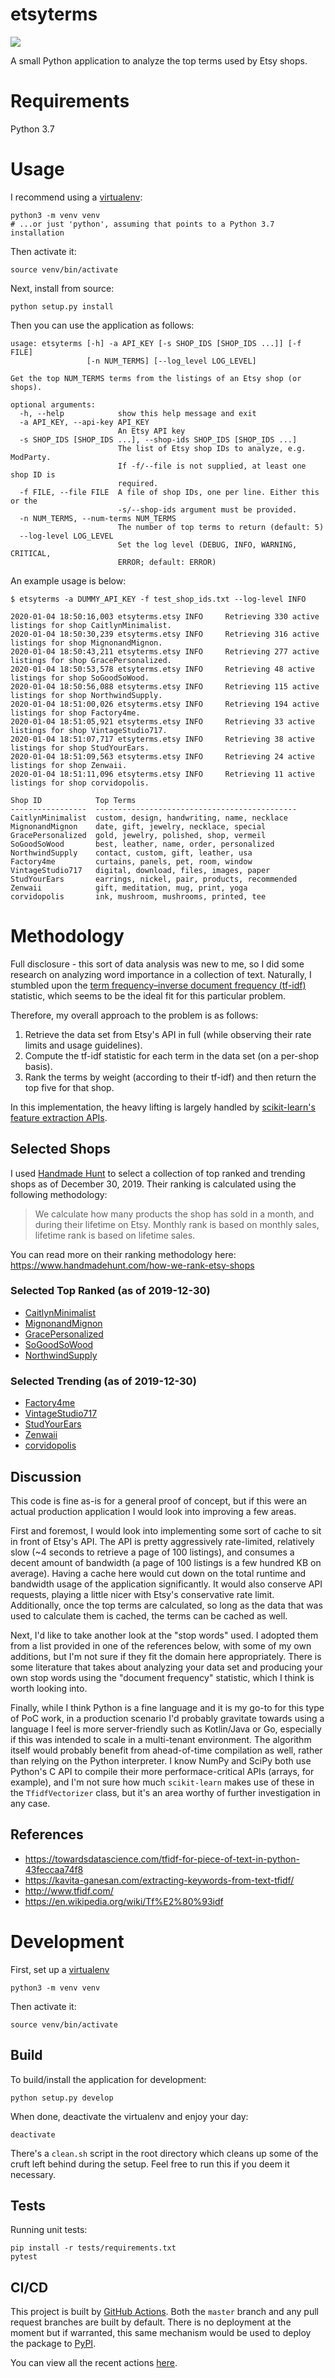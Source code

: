 # etsyterms

[![](https://github.com/ccampo133/etsyterms/workflows/Build%20master/badge.svg)](https://github.com/{owner}/{repo}/actions) 

A small Python application to analyze the top terms used by Etsy shops.

# Requirements

Python 3.7

# Usage

I recommend using a [virtualenv](https://docs.python.org/3/library/venv.html):
                    
    python3 -m venv venv  
    # ...or just 'python', assuming that points to a Python 3.7 installation

Then activate it:

    source venv/bin/activate

Next, install from source:
    
    python setup.py install

Then you can use the application as follows:

    usage: etsyterms [-h] -a API_KEY [-s SHOP_IDS [SHOP_IDS ...]] [-f FILE]
                     [-n NUM_TERMS] [--log_level LOG_LEVEL]
    
    Get the top NUM_TERMS terms from the listings of an Etsy shop (or shops).
    
    optional arguments:
      -h, --help            show this help message and exit
      -a API_KEY, --api-key API_KEY
                            An Etsy API key
      -s SHOP_IDS [SHOP_IDS ...], --shop-ids SHOP_IDS [SHOP_IDS ...]
                            The list of Etsy shop IDs to analyze, e.g. ModParty.
                            If -f/--file is not supplied, at least one shop ID is
                            required.
      -f FILE, --file FILE  A file of shop IDs, one per line. Either this or the
                            -s/--shop-ids argument must be provided.
      -n NUM_TERMS, --num-terms NUM_TERMS
                            The number of top terms to return (default: 5)
      --log-level LOG_LEVEL
                            Set the log level (DEBUG, INFO, WARNING, CRITICAL,
                            ERROR; default: ERROR)
      
An example usage is below:
    
    $ etsyterms -a DUMMY_API_KEY -f test_shop_ids.txt --log-level INFO
     
    2020-01-04 18:50:16,003 etsyterms.etsy INFO     Retrieving 330 active listings for shop CaitlynMinimalist.
    2020-01-04 18:50:30,239 etsyterms.etsy INFO     Retrieving 316 active listings for shop MignonandMignon.
    2020-01-04 18:50:43,211 etsyterms.etsy INFO     Retrieving 277 active listings for shop GracePersonalized.
    2020-01-04 18:50:53,578 etsyterms.etsy INFO     Retrieving 48 active listings for shop SoGoodSoWood.
    2020-01-04 18:50:56,088 etsyterms.etsy INFO     Retrieving 115 active listings for shop NorthwindSupply.
    2020-01-04 18:51:00,026 etsyterms.etsy INFO     Retrieving 194 active listings for shop Factory4me.
    2020-01-04 18:51:05,921 etsyterms.etsy INFO     Retrieving 33 active listings for shop VintageStudio717.
    2020-01-04 18:51:07,717 etsyterms.etsy INFO     Retrieving 38 active listings for shop StudYourEars.
    2020-01-04 18:51:09,563 etsyterms.etsy INFO     Retrieving 24 active listings for shop Zenwaii.
    2020-01-04 18:51:11,096 etsyterms.etsy INFO     Retrieving 11 active listings for shop corvidopolis.
    
    Shop ID            Top Terms
    -----------------  ---------------------------------------------
    CaitlynMinimalist  custom, design, handwriting, name, necklace
    MignonandMignon    date, gift, jewelry, necklace, special
    GracePersonalized  gold, jewelry, polished, shop, vermeil
    SoGoodSoWood       best, leather, name, order, personalized
    NorthwindSupply    contact, custom, gift, leather, usa
    Factory4me         curtains, panels, pet, room, window
    VintageStudio717   digital, download, files, images, paper
    StudYourEars       earrings, nickel, pair, products, recommended
    Zenwaii            gift, meditation, mug, print, yoga
    corvidopolis       ink, mushroom, mushrooms, printed, tee

# Methodology

Full disclosure - this sort of data analysis was new to me, so I did some research on analyzing word importance in a 
collection of text. Naturally, I stumbled upon the 
[term frequency–inverse document frequency (tf-idf)](https://en.wikipedia.org/wiki/Tf%E2%80%93idf) statistic, which 
seems to be the ideal fit for this particular problem.

Therefore, my overall approach to the problem is as follows:

1. Retrieve the data set from Etsy's API in full (while observing their rate limits and usage guidelines).
2. Compute the tf-idf statistic for each term in the data set (on a per-shop basis).
3. Rank the terms by weight (according to their tf-idf) and then return the top five for that shop.

In this implementation, the heavy lifting is largely handled by 
[scikit-learn's feature extraction APIs](https://scikit-learn.org/stable/modules/feature_extraction.html#stop-words).

## Selected Shops

I used [Handmade Hunt](https://www.handmadehunt.com/shops) to select a collection of top ranked and trending shops as 
of December 30, 2019. Their ranking is calculated using the following methodology:

> We calculate how many products the shop has sold in a month, and during their lifetime on Etsy. Monthly rank is based 
> on monthly sales, lifetime rank is based on lifetime sales. 

You can read more on their ranking methodology here: https://www.handmadehunt.com/how-we-rank-etsy-shops

### Selected Top Ranked (as of 2019-12-30)

* [CaitlynMinimalist](https://www.etsy.com/shop/CaitlynMinimalist)
* [MignonandMignon](https://www.etsy.com/shop/MignonandMignon)
* [GracePersonalized](https://www.etsy.com/shop/GracePersonalized)
* [SoGoodSoWood](https://www.etsy.com/shop/SoGoodSoWood)
* [NorthwindSupply](https://www.etsy.com/shop/NorthwindSupply)

### Selected Trending (as of 2019-12-30)

* [Factory4me](https://www.etsy.com/shop/Factory4me)
* [VintageStudio717](https://www.etsy.com/shop/VintageStudio717)
* [StudYourEars](https://www.etsy.com/shop/StudYourEars)
* [Zenwaii](https://www.etsy.com/shop/Zenwaii)
* [corvidopolis](https://www.etsy.com/shop/corvidopolis)

## Discussion

This code is fine as-is for a general proof of concept, but if this were an actual production application I would look 
into improving a few areas.

First and foremost, I would look into implementing some sort of cache to sit in front of Etsy's 
API. The API is pretty aggressively rate-limited, relatively slow (~4 seconds to retrieve a page of 100 listings), and
consumes a decent amount of bandwidth (a page of 100 listings is a few hundred KB on average). Having a cache here would
cut down on the total runtime and bandwidth usage of the application significantly. It would also conserve API requests,
playing a little nicer with Etsy's conservative rate limit. Additionally, once the top terms are calculated, so long
as the data that was used to calculate them is cached, the terms can be cached as well.

Next, I'd like to take another look at the "stop words" used. I adopted them from a list provided in one of the
references below, with some of my own additions, but I'm not sure if they fit the domain here appropriately. There is 
some literature that takes about analyzing your data set and producing your own stop words using the "document 
frequency" statistic, which I think is worth looking into.

Finally, while I think Python is a fine language and it is my go-to for this type of PoC work, in a production scenario
I'd probably gravitate towards using a language I feel is more server-friendly such as Kotlin/Java or Go, especially if
this was intended to scale in a multi-tenant environment. The algorithm itself would probably benefit from 
ahead-of-time compilation as well, rather than relying on the Python interpreter. I know NumPy and SciPy both use 
Python's C API to compile their more performace-critical APIs (arrays, for example), and I'm not sure how much 
`scikit-learn` makes use of these in the `TfidfVectorizer` class, but it's an area worthy of further investigation in 
any case.

## References

* https://towardsdatascience.com/tfidf-for-piece-of-text-in-python-43feccaa74f8
* https://kavita-ganesan.com/extracting-keywords-from-text-tfidf/
* http://www.tfidf.com/
* https://en.wikipedia.org/wiki/Tf%E2%80%93idf

# Development

First, set up a [virtualenv](https://docs.python.org/3/library/venv.html)

    python3 -m venv venv

Then activate it:

    source venv/bin/activate
    
## Build

To build/install the application for development:

    python setup.py develop
    
When done, deactivate the virtualenv and enjoy your day:

    deactivate

There's a `clean.sh` script in the root directory which cleans up some of the cruft left behind during the setup. Feel 
free to run this if you deem it necessary.  

## Tests

Running unit tests:

    pip install -r tests/requirements.txt
    pytest

## CI/CD

This project is built by [GitHub Actions](https://github.com/features/actions). Both the `master` branch and any pull 
request branches are built by default. There is no deployment at the moment but if warranted, this same mechanism would
be used to deploy the package to [PyPI](https://pypi.org/). 

You can view all the recent actions [here](https://github.com/ccampo133/etsyterms/actions).
